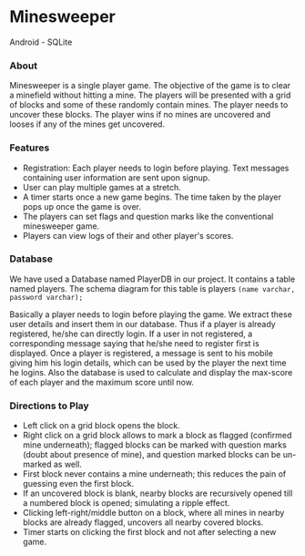 # Minesweeper

Android - SQLite

### About

Minesweeper is a single player game. The objective of the game is to clear a minefield without
hitting a mine. The players will be presented with a grid of blocks and some of these
randomly contain mines. The player needs to uncover these blocks. The player wins if no mines are uncovered and looses
if any of the mines get uncovered.

### Features

* Registration: Each player needs to login before playing. Text messages containing user information are sent upon signup.
* User can play multiple games at a stretch.
* A timer starts once a new game begins. The time taken by the player pops up once the game is over.
* The players can set flags and question marks like the conventional minesweeper game.
* Players can view logs of their and other player's scores.

### Database

We have used a Database named PlayerDB in our project. It contains a table named players. The
schema diagram for this table is players
`(name varchar, password varchar);`

Basically a player needs to login before playing the game. We extract these user details
and insert them in our database. Thus if a player is already registered, he/she can directly
login. If a user in not registered, a corresponding message saying that he/she need to register first
is displayed. Once a player is registered, a message is sent to his mobile giving him his login
details, which can be used by the player the next time he logins. Also the database is used to
calculate and display the max-score of each player and the maximum score until now.

### Directions to Play

* Left click on a grid block opens the block.
* Right click on a grid block allows to mark a block as flagged (confirmed mine underneath); flagged
blocks can be marked with question marks (doubt about presence of mine), and question marked
blocks can be un-marked as well.
* First block never contains a mine underneath; this reduces the pain of guessing even the first
block.
* If an uncovered block is blank, nearby blocks are recursively opened till a numbered block is
opened; simulating a ripple effect.
* Clicking left-right/middle button on a block, where all mines in nearby blocks are already
flagged, uncovers all nearby covered blocks.
* Timer starts on clicking the first block and not after selecting a new game.
